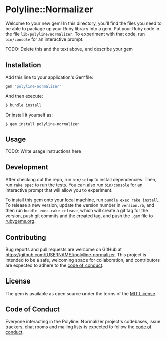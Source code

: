# Polyline::Normalizer

Welcome to your new gem! In this directory, you'll find the files you need to be able to package up your Ruby library into a gem. Put your Ruby code in the file `lib/polyline/normalizer`. To experiment with that code, run `bin/console` for an interactive prompt.

TODO: Delete this and the text above, and describe your gem

## Installation

Add this line to your application's Gemfile:

```ruby
gem 'polyline-normalizer'
```

And then execute:

    $ bundle install

Or install it yourself as:

    $ gem install polyline-normalizer

## Usage

TODO: Write usage instructions here

## Development

After checking out the repo, run `bin/setup` to install dependencies. Then, run `rake spec` to run the tests. You can also run `bin/console` for an interactive prompt that will allow you to experiment.

To install this gem onto your local machine, run `bundle exec rake install`. To release a new version, update the version number in `version.rb`, and then run `bundle exec rake release`, which will create a git tag for the version, push git commits and the created tag, and push the `.gem` file to [rubygems.org](https://rubygems.org).

## Contributing

Bug reports and pull requests are welcome on GitHub at https://github.com/[USERNAME]/polyline-normalizer. This project is intended to be a safe, welcoming space for collaboration, and contributors are expected to adhere to the [code of conduct](https://github.com/[USERNAME]/polyline-normalizer/blob/master/CODE_OF_CONDUCT.md).

## License

The gem is available as open source under the terms of the [MIT License](https://opensource.org/licenses/MIT).

## Code of Conduct

Everyone interacting in the Polyline::Normalizer project's codebases, issue trackers, chat rooms and mailing lists is expected to follow the [code of conduct](https://github.com/[USERNAME]/polyline-normalizer/blob/master/CODE_OF_CONDUCT.md).
